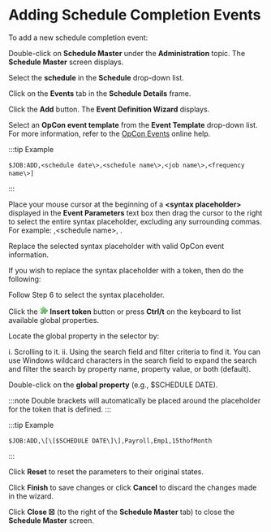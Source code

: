 # Adding Schedule Completion Events

To add a new schedule completion event:

Double-click on **Schedule Master** under the **Administration** topic.
The **Schedule Master** screen displays.

Select the **schedule** in the **Schedule** drop-down list.

Click on the **Events** tab in the **Schedule Details** frame.

Click the **Add** button. The **Event Definition Wizard** displays.

Select an **OpCon event template** from the **Event Template** drop-down list. For more information, refer to the [OpCon Events](../../../events/introduction.md) online help.

:::tip Example

```shell
$JOB:ADD,<schedule date\>,<schedule name\>,<job name\>,<frequency name\>]
```

:::

Place your mouse cursor at the beginning of a **<syntax placeholder\>** displayed in the **Event Parameters** text
box then drag the cursor to the right to select the entire syntax
placeholder, excluding any surrounding commas. For example: ,<schedule name\>, .

Replace the selected syntax placeholder with valid
OpCon event information.

If you wish to replace the syntax placeholder with a token, then do the
following:

Follow Step 6 to select the syntax placeholder.

Click the ![Insert Token buton](../../../Resources/Images/EM/EMinserttoken.png "Insert Token button")
**Insert token** button or press **Ctrl/t** on the keyboard to list
available global properties.

Locate the global property in the selector by:

i.  Scrolling to it.
ii. Using the search field and filter criteria to find it. You can use
    Windows wildcard characters in the search field to expand the search
    and filter the search by property name, property value, or both
    (default).

Double-click on the **global property** (e.g., $SCHEDULE DATE).

:::note
Double brackets will automatically be placed around the placeholder for the token that is defined.
:::

:::tip Example

```shell
$JOB:ADD,\[\[$SCHEDULE DATE\]\],Payroll,Emp1,15thofMonth
```

:::

Click **Reset** to reset the parameters to their original states.

Click **Finish** to save changes or click **Cancel** to discard the
changes made in the wizard.

Click **Close ☒** (to the right of the **Schedule Master** tab) to close
the **Schedule Master** screen.
